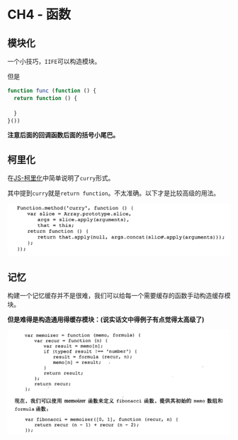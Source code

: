 # CH4 - 函数

## 模块化

一个小技巧，`IIFE`可以构造模块。

但是

```JavaScript
function func (function () {
  return function () {
    
  }
}())
```

**注意后面的回调函数后面的括号小尾巴。**

## 柯里化

在[JS-柯里化](https://github.com/JiangWeixian/JS-Tips/blob/master/Grammar/JS-%E9%97%AD%E5%8C%85-%E6%9F%AF%E9%87%8C%E5%8C%96.md)中简单说明了`curry`形式。

其中提到`curry`就是`return function`。不太准确。以下才是比较高级的用法。

![柯里化](https://raw.githubusercontent.com/JiangWeixian/JS-Books/master/JS%E8%AF%AD%E8%A8%80%E7%B2%BE%E7%B2%B9/CH4-%E5%87%BD%E6%95%B0/img/curry.PNG)

## 记忆

构建一个记忆缓存并不是很难，我们可以给每一个需要缓存的函数手动构造缓存模块。

**但是难得是构造通用得缓存模块：(说实话文中得例子有点觉得太高级了)**

![记忆函数](https://raw.githubusercontent.com/JiangWeixian/JS-Books/master/JS%E8%AF%AD%E8%A8%80%E7%B2%BE%E7%B2%B9/CH4-%E5%87%BD%E6%95%B0/img/%E8%AE%B0%E5%BF%86%E5%87%BD%E6%95%B0.PNG)

